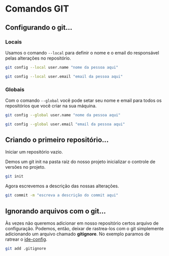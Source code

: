 <h1>Comandos GIT</h1>

## Configurando o git...

### Locais

Usamos o comando <code>--local</code> para definir o nome e o email do responsável pelas alterações no repositório.

```bash
git config --local user.name "nome da pessoa aqui"
```

```bash
git config --local user.email "email da pessoa aqui"
```

### Globais

Com o comando <code>--global</code> você pode setar seu nome e email para todos os repositórios que você criar na sua máquina.

```bash
git config --global user.name "nome da pessoa aqui"
```

```bash
git config --global user.email "email da pessoa aqui"
```

## Criando o primeiro repositório...

Iniciar um repositório vazio.

Demos um git init na pasta raiz do nosso projeto inicializar o controle de versões no projeto.

```bash
git init
```

Agora escrevemos a descrição das nossas alterações.

```bash
git commit -m "escreva a descrição do commit aqui"
```

## Ignorando arquivos com o git...

Às vezes não queremos adicionar em nosso repositório certos arquivo de configuração. Podemos, então, deixar de rastrea-los com o git simplemente adicionando um arquivo chamado <b>gitignore</b>. No exemplo paramos de ratrear o [ide-config](ide-config.txt).

```bash
git add .gitignore
```
